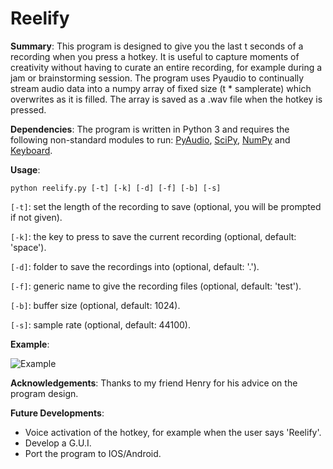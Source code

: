 # Reelify
**Summary**: This program is designed to give you the last t seconds of a recording when you press a hotkey. 
It is useful to capture moments of creativity without having to curate an entire recording, for example during a jam or brainstorming session.
The program uses Pyaudio to continually stream audio data into a numpy array of fixed size (t * samplerate) which overwrites as it is filled. 
The array is saved as a .wav file when the hotkey is pressed. 

**Dependencies**: The program is written in Python 3 and requires the following non-standard modules to run: 
[PyAudio](http://people.csail.mit.edu/hubert/pyaudio/), [SciPy](https://www.scipy.org/), [NumPy](http://numpy.org/) and [Keyboard](https://github.com/boppreh/keyboard). 

**Usage**:
```shell 
python reelify.py [-t] [-k] [-d] [-f] [-b] [-s]
```

```[-t]```: set the length of the recording to save (optional, you will be prompted if not given). 

```[-k]```: the key to press to save the current recording (optional, default: 'space'). 

```[-d]```: folder to save the recordings into (optional, default: '.'). 

```[-f]```: generic name to give the recording files (optional, default: 'test'). 

```[-b]```: buffer size (optional, default: 1024). 

```[-s]```: sample rate (optional, default: 44100). 

**Example**:

 ![Example](https://github.com/Kzra/Reelify/blob/master/Reelify_command_prompt.png)

**Acknowledgements**: Thanks to my friend Henry for his advice on the program design. 

**Future Developments**:
- Voice activation of the hotkey, for example when the user says 'Reelify'.
- Develop a G.U.I.
- Port the program to IOS/Android. 

